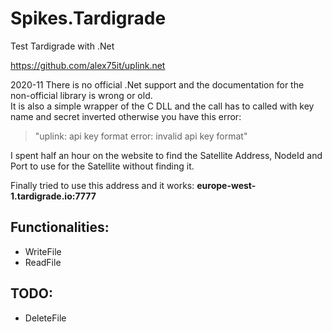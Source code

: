 # Spikes.Tardigrade

Test Tardigrade with .Net

https://github.com/alex75it/uplink.net


2020-11 There is no official .Net support and the documentation for the non-official library is wrong or old.  
It is also a simple wrapper of the C DLL and the call has to called with key name and secret inverted otherwise you have this error:
> "uplink: api key format error: invalid api key format"

I spent half an hour on the website to find the Satellite Address, NodeId and Port to use for the Satellite without finding it.  
  
Finally tried to use this address and it works: **europe-west-1.tardigrade.io:7777**


## Functionalities:
- WriteFile
- ReadFile



## TODO:
  - DeleteFile